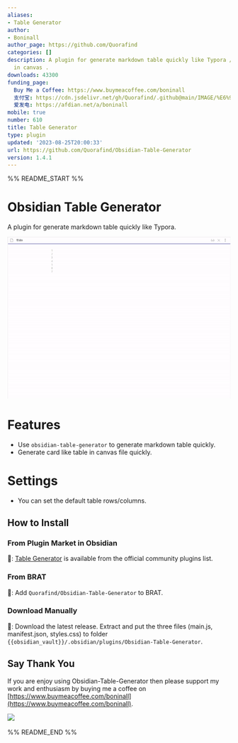 ```yaml
---
aliases:
- Table Generator
author:
- Boninall
author_page: https://github.com/Quorafind
categories: []
description: A plugin for generate markdown table quickly like Typora /card table
  in canvas .
downloads: 43300
funding_page:
  Buy Me a Coffee: https://www.buymeacoffee.com/boninall
  支付宝: https://cdn.jsdelivr.net/gh/Quorafind/.github@main/IMAGE/%E6%94%AF%E4%BB%98%E5%AE%9D%E4%BB%98%E6%AC%BE%E7%A0%81.jpg
  爱发电: https://afdian.net/a/boninall
mobile: true
number: 610
title: Table Generator
type: plugin
updated: '2023-08-25T20:00:33'
url: https://github.com/Quorafind/Obsidian-Table-Generator
version: 1.4.1
---
```


%% README_START %%

# Obsidian Table Generator

A plugin for generate markdown table quickly like Typora.

![example.gif](https://raw.githubusercontent.com/Quorafind/Obsidian-Table-Generator/master/media/example.gif)

# Features

- Use `obsidian-table-generator` to generate markdown table quickly.
- Generate card like table in canvas file quickly.

# Settings

- You can set the default table rows/columns.

## How to Install

### From Plugin Market in Obsidian

💜: [Table Generator](obsidian://show-plugin?id=obsidian-table-generator) is available from the official community plugins list.

### From BRAT

🚗: Add `Quorafind/Obsidian-Table-Generator` to BRAT.

### Download Manually

🚚: Download the latest release. Extract and put the three files (main.js, manifest.json, styles.css) to
folder `{{obsidian_vault}}/.obsidian/plugins/Obsidian-Table-Generator`.

## Say Thank You

If you are enjoy using Obsidian-Table-Generator then please support my work and enthusiasm by buying me a coffee
on [https://www.buymeacoffee.com/boninall](https://www.buymeacoffee.com/boninall).

<a href="https://www.buymeacoffee.com/boninall"><img src="https://img.buymeacoffee.com/button-api/?text=Buy me a coffee&emoji=&slug=boninall&button_colour=6495ED&font_colour=ffffff&font_family=Lato&outline_colour=000000&coffee_colour=FFDD00"></a>



%% README_END %%